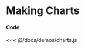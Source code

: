 # Making Charts

<canvas id="chart" width="400" height="400"></canvas>

<script>
export default {
  name: 'demo',
  mounted(){
    import('./charts.js')
  }
}
</script>

#### Code

<<< @/docs/demos/charts.js
